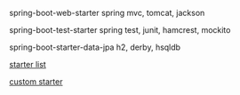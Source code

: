 spring-boot-web-starter
    spring mvc, tomcat, jackson
    
spring-boot-test-starter
    spring test, junit, hamcrest, mockito
    
spring-boot-starter-data-jpa
    h2, derby, hsqldb
    
    
[starter list](https://github.com/spring-projects/spring-boot/tree/master/spring-boot-project/spring-boot-starters)


[custom starter](https://www.baeldung.com/spring-boot-custom-starter)
